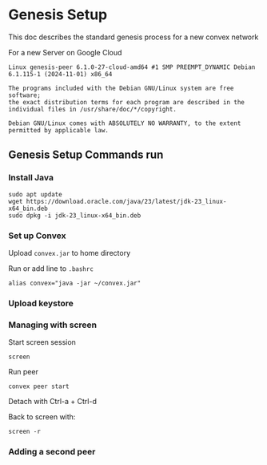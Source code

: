 # Genesis Setup

This doc describes the standard genesis process for a new convex network

For a new Server on Google Cloud

```
Linux genesis-peer 6.1.0-27-cloud-amd64 #1 SMP PREEMPT_DYNAMIC Debian 6.1.115-1 (2024-11-01) x86_64

The programs included with the Debian GNU/Linux system are free software;
the exact distribution terms for each program are described in the
individual files in /usr/share/doc/*/copyright.

Debian GNU/Linux comes with ABSOLUTELY NO WARRANTY, to the extent
permitted by applicable law.
```

## Genesis Setup Commands run

### Install Java

```
sudo apt update
wget https://download.oracle.com/java/23/latest/jdk-23_linux-x64_bin.deb
sudo dpkg -i jdk-23_linux-x64_bin.deb
```

### Set up Convex

Upload `convex.jar` to home directory

Run or add line to `.bashrc`

```
alias convex="java -jar ~/convex.jar"
```

### Upload keystore




### Managing with screen

Start screen session

```
screen
```

Run peer

```
convex peer start
```

Detach with Ctrl-a + Ctrl-d 

Back to screen with:

```
screen -r
```

### Adding a second peer
